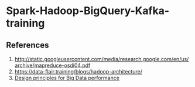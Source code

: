 # Spark-Hadoop-BigQuery-Kafka-training


## References
1. http://static.googleusercontent.com/media/research.google.com/en/us/archive/mapreduce-osdi04.pdf
2. https://data-flair.training/blogs/hadoop-architecture/
3. [Design principles for Big Data performance](https://towardsdatascience.com/design-principles-for-big-data-performance-cd2c0e9e92bd)
